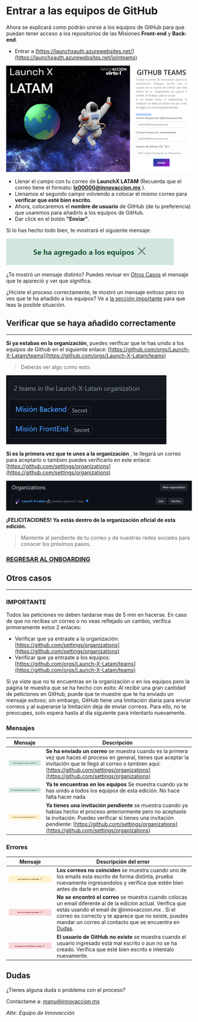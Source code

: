 # Entrar a las equipos de GitHub

Ahora se explicará como podrán unirse a los equipos de GitHub para que puedan tener acceso a los repositorios de las Misiones **Front-end** y **Back-end**.

- Entrar a [https://launchxauth.azurewebsites.net/](https://launchxauth.azurewebsites.net/jointeams)

![Invitación GitHub](./img/join_ghTeams_1.png)

- Llenar el campo con tu correo de **LaunchX LATAM** (Recuerda que el correo tiene el formato: **lx00000@innovaccion.mx** ).
- Llenamos el segundo campo volviendo a colocar el mismo correo para **verificar que esté bien escrito**.
- Ahora, colocaremos el **nombre de usuario** de GitHub (de tu preferencia) que usaremos para añadirlo a los equipos de GitHub.
- Dar click en el botón **"Enviar"**.

Si lo has hecho todo bien, te mostrará el siguiente mensaje:

![Añadido](./img/message_addTeams.png)

¿Te mostró un mensaje distinto? Puedes revisar en [Otros Casos](#otros-casos) el mensaje que te apareció y ver que significa.

¿Hiciste el proceso correctamente, te mostró un mensaje exitoso pero no ves que te ha añadido a los equipos? Ve a [la sección importante](#IMPORTANTE) para que leas la posible situación.

## Verificar que se haya añadido correctamente
---

**Si ya estabas en la organización**, puedes verificar que te has unido a los equipos de Github en el siguiente enlace: [https://github.com/orgs/Launch-X-Latam/teams](https://github.com/orgs/Launch-X-Latam/teams)

> Deberás ver algo como esto:

![Equipos de GitHub](./img/gh_teams.png)

**Si es la primera vez que te unes a la organización** , te llegará un correo para aceptarlo o tambien puedes verificarlo en este enlace: [https://github.com/settings/organizations](https://github.com/settings/organizations)

![Organizaciones](./img/join_gh_organization.png)

**¡FELICITACIONES! Ya estás dentro de la organización oficial de esta edición.** 

> Mantente al pendiente de tu correo y de nuestras redes sociales para conocer los próximos pasos.

### [REGRESAR AL ONBOARDING](https://github.com/Launch-X-Latam/OnBoarding)


## Otros casos
---

### IMPORTANTE

Todos las peticiones no deben tardarse mas de 5 min en hacerse. En caso de que no recibas un correo o no veas reflejado un cambio, verifica primeramente estos 2 enlaces:

- Verificar que ya entraste a la organización: [https://github.com/settings/organizations](https://github.com/settings/organizations)
- Verificar que ya entraste a los equipos: [https://github.com/orgs/Launch-X-Latam/teams](https://github.com/orgs/Launch-X-Latam/teams)


Si ya viste que no te encuentras en la organización o en los equipos pero la página te muestra que se ha hecho con exito: Al recibir una gran cantidad de peticiones en GitHub, puede que te muestre que te ha enviado un mensaje exitoso; sin embargo, GitHub tiene una limitación diaria para enviar correos y al superarse la limitación deja de enviar correos. Para ello, no te preocupes, solo espera hasta al día siguiente para intentarlo nuevamente.

### Mensajes
|            Mensaje                     | Descripción|
|----------------------------------------|------------|
|![Se ha enviado un correo, revísalo](./img/message_sendemail.png)| **Se ha enviado un correo** se muestra cuando es la primera vez que haces el proceso en general, tienes que aceptar la invitación que te llegó al correo o tambien aquí: [https://github.com/settings/organizations](https://github.com/settings/organizations)|
|![Ya estas en los equipos](./img/message_allteams.png)| **Ya te encuentras en los equipos** Se muestra cuando ya te has unido a todos los equipos de esta edición. No hace falta hacer nada.|
|  ![Ya tienes una invitación pendiente](./img/message_pending.png)  | **Ya tienes una invitación pendiente** se muestra cuando ya habias hecho el proceso anteriormente pero no aceptaste la invitación. Puedes verificar si tienes una invitación pendiente: [https://github.com/settings/organizations](https://github.com/settings/organizations)|


### Errores
|            Mensaje                     | Descripción del error |
|----------------------------------------|------------|
|![Error: Los correos no coinciden](./img/message_emaildifferent.png)| **Los correos no coinciden** se muestra cuando uno de los emails esta escrito de forma distinta, prueba nuevamente ingresandolos y verifica que estén bien antes de darle en enviar.|
|  ![Error: No se encontró el correo](./img/message_emailnotfound.png)  | **No se encontró el correo** se muestra cuando colocas un email diferente al de la edición actual. Verifica que estás usando el email de @innovaccion.mx . Si el correo es correcto y te aparece que no existe, puedes mandar un correo al contacto que se encuentra en [Dudas](#dudas). |
|![Error: El usuario de GitHub no existe](./img/message_usernotfound.png)| **El usuario de GitHub no existe** se muestra cuando el usuario ingresado está mal escrito o aun no se ha creado. Verifica que esté bien escrito e intentalo nuevamente.|


## Dudas

¿Tienes alguna duda o problema con el proceso? 

Contactame a: [manu@innovaccion.mx](mailto:manu@innovaccion.mx)

*Atte: Equipo de Innovacción*
